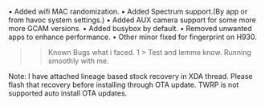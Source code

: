 





•  Added wifi MAC randomization.
•  Added Spectrum support.(By app or from havoc system settings.)
•  Added AUX camera support for some more more GCAM versions.
•  Added busybox by default.
•  Removed unwanted apps to enhance performance.
•  Other minor fixed for fingerprint on H930.

>> Known Bugs what i faced.
1 > Test and lemme know. Running smoothly with me.

Note: I have attached lineage based stock recovery in XDA thread. Please flash that recovery before installing through OTA update. TWRP is not supported auto install OTA updates.

